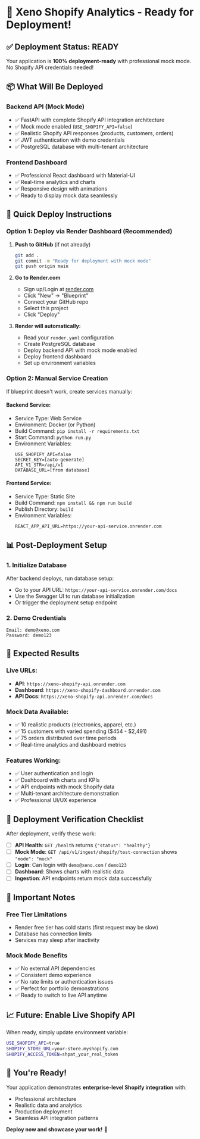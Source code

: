 # 🚀 Xeno Shopify Analytics - Ready for Deployment!

## ✅ **Deployment Status: READY**

Your application is **100% deployment-ready** with professional mock mode. No Shopify API credentials needed!

## 📦 **What Will Be Deployed**

### **Backend API** (Mock Mode)
- ✅ FastAPI with complete Shopify API integration architecture
- ✅ Mock mode enabled (`USE_SHOPIFY_API=false`)
- ✅ Realistic Shopify API responses (products, customers, orders)
- ✅ JWT authentication with demo credentials
- ✅ PostgreSQL database with multi-tenant architecture

### **Frontend Dashboard** 
- ✅ Professional React dashboard with Material-UI
- ✅ Real-time analytics and charts
- ✅ Responsive design with animations
- ✅ Ready to display mock data seamlessly

## 🚀 **Quick Deploy Instructions**

### **Option 1: Deploy via Render Dashboard (Recommended)**

1. **Push to GitHub** (if not already)
   ```bash
   git add .
   git commit -m "Ready for deployment with mock mode"
   git push origin main
   ```

2. **Go to Render.com**
   - Sign up/Login at [render.com](https://render.com)
   - Click "New" → "Blueprint"
   - Connect your GitHub repo
   - Select this project
   - Click "Deploy"

3. **Render will automatically:**
   - Read your `render.yaml` configuration
   - Create PostgreSQL database
   - Deploy backend API with mock mode enabled
   - Deploy frontend dashboard
   - Set up environment variables

### **Option 2: Manual Service Creation**

If blueprint doesn't work, create services manually:

#### **Backend Service:**
- Service Type: Web Service
- Environment: Docker (or Python)
- Build Command: `pip install -r requirements.txt`
- Start Command: `python run.py`
- Environment Variables:
  ```
  USE_SHOPIFY_API=false
  SECRET_KEY=[auto-generate]
  API_V1_STR=/api/v1
  DATABASE_URL=[from database]
  ```

#### **Frontend Service:**
- Service Type: Static Site
- Build Command: `npm install && npm run build`
- Publish Directory: `build`
- Environment Variables:
  ```
  REACT_APP_API_URL=https://your-api-service.onrender.com
  ```

## 📊 **Post-Deployment Setup**

### **1. Initialize Database**
After backend deploys, run database setup:
- Go to your API URL: `https://your-api-service.onrender.com/docs`
- Use the Swagger UI to run database initialization
- Or trigger the deployment setup endpoint

### **2. Demo Credentials**
```
Email: demo@xeno.com
Password: demo123
```

## 🎯 **Expected Results**

### **Live URLs:**
- **API**: `https://xeno-shopify-api.onrender.com`
- **Dashboard**: `https://xeno-shopify-dashboard.onrender.com`
- **API Docs**: `https://xeno-shopify-api.onrender.com/docs`

### **Mock Data Available:**
- ✅ 10 realistic products (electronics, apparel, etc.)
- ✅ 15 customers with varied spending ($454 - $2,491)
- ✅ 75 orders distributed over time periods
- ✅ Real-time analytics and dashboard metrics

### **Features Working:**
- ✅ User authentication and login
- ✅ Dashboard with charts and KPIs
- ✅ API endpoints with mock Shopify data
- ✅ Multi-tenant architecture demonstration
- ✅ Professional UI/UX experience

## 🔧 **Deployment Verification Checklist**

After deployment, verify these work:

- [ ] **API Health**: `GET /health` returns `{"status": "healthy"}`
- [ ] **Mock Mode**: `GET /api/v1/ingest/shopify/test-connection` shows `"mode": "mock"`
- [ ] **Login**: Can login with `demo@xeno.com` / `demo123`
- [ ] **Dashboard**: Shows charts with realistic data
- [ ] **Ingestion**: API endpoints return mock data successfully

## 🚨 **Important Notes**

### **Free Tier Limitations**
- Render free tier has cold starts (first request may be slow)
- Database has connection limits
- Services may sleep after inactivity

### **Mock Mode Benefits**
- ✅ No external API dependencies
- ✅ Consistent demo experience  
- ✅ No rate limits or authentication issues
- ✅ Perfect for portfolio demonstrations
- ✅ Ready to switch to live API anytime

## 📈 **Future: Enable Live Shopify API**

When ready, simply update environment variable:
```bash
USE_SHOPIFY_API=true
SHOPIFY_STORE_URL=your-store.myshopify.com  
SHOPIFY_ACCESS_TOKEN=shpat_your_real_token
```

## 🎉 **You're Ready!**

Your application demonstrates **enterprise-level Shopify integration** with:
- Professional architecture
- Realistic data and analytics  
- Production deployment
- Seamless API integration patterns

**Deploy now and showcase your work!** 🚀